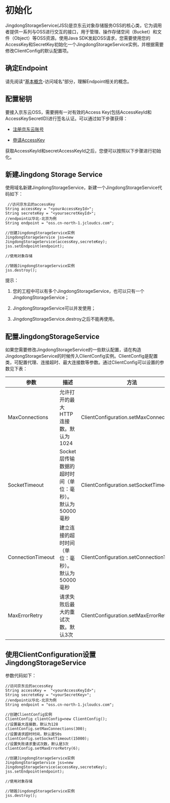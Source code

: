 # 初始化

JingdongStorageService(JSS)是京东云对象存储服务OSS的核心类，它为调用者提供一系列与OSS进行交互的接口，用于管理、操作存储空间（Bucket）和文件（Object）等OSS资源。使用Java SDK发起OSS请求，您需要使用您的AccessKey和SecretKey初始化一个JingdongStorageService实例，并根据需要修改ClientConfig的默认配置项。

## 确定Endpoint

请先阅读“[基本概念](../../API-Reference/Introduction/Basic-Concepts.md)-访问域名”部分，理解Endpoint相关的概念。

## 配置秘钥

要接入京东云OSS，需要拥有一对有效的Access Key(包括AccessKeyId和AccessKeySecretID)进行签名认证。可以通过如下步骤获得：

* [注册京东云账号](https://user.jdcloud.com/register)

* [申请AccessKey](https://uc.jdcloud.com/accesskey/index)

获取AccessKeyId和secretAccessKeyId之后，您便可以按照以下步骤进行初始化。

## 新建Jingdong Storage Service

使用域名新建JingdongStorageService，新建一个JingdongStorageService代码如下：
```
 //访问京东云的accessKey  
String accessKey = "<yourAccessKeyId>";  
String secreteKey = "<yoursecretKeyId>";    
//endpoint以华北-北京为例  
String endpoint = "oss.cn-north-1.jcloudcs.com";  
 
//创建JingdongStorageService实例  
JingdongStorageService jss=new JingdongStorageService(accessKey,secreteKey);
jss.setEndpoint(endpoint);  
  
//使用对象存储  
  
//销毁JingdongStorageService实例  
jss.destroy();
```
提示：

1. 您的工程中可以有多个JingdongStorageService，也可以只有一个JingdongStorageService；

2. JingdongStorageService可以并发使用；

3. JingdongStorageService.destroy之后不能再使用。

## 配置JingdongStorageService

如果您需要修改JingdongStorageService的一些默认配置，请在构造JingdongStorageService的时候传入ClientConfig实例。ClientConfig是配置类，可配置代理、连接超时、最大连接数等参数。通过ClientConfig可以设置的参数见下表：

|参数|描述|方法|
|-|-|-|
|MaxConnections|允许打开的最大HTTP连接数。默认为1024|ClientConfiguration.setMaxConnections|
|SocketTimeout|Socket层传输数据的超时时间（单位：毫秒）。默认为50000毫秒|ClientConfiguration.setSocketTimeout|
|ConnectionTimeout|建立连接的超时时间（单位：毫秒）。默认为50000毫秒|ClientConfiguration.setConnectionTimeout|
|MaxErrorRetry|请求失败后最大的重试次数。默认3次|ClientConfiguration.setMaxErrorRetry|

## 使用ClientConfiguration设置JingdongStorageService

参数代码如下：
```
//访问京东云的accessKey  
String accessKey =  "<yourAccessKeyId>";  
String secreteKey = "<yourSecretKey>";   
//endpoint以华北-北京为例  
String endpoint = "oss.cn-north-1.jcloudcs.com";  
 
//创建ClientConfig实例  
ClientConfig clientConfig=new ClientConfig();  
//设置最大连接数，默认为128  
clientConfig.setMaxConnections(300);  
//设置请求超时时间，默认是50s  
clientConfig.setSocketTimeout(15000);  
//设置失败请求重试次数，默认是3次  
clientConfig.setMaxErrorRetry(6);  

//创建JingdongStorageService实例  
JingdongStorageService jss=new JingdongStorageService(accessKey,secreteKey);
jss.setEndpoint(endpoint);  
 
//使用对象存储  
  
//销毁JingdongStorageService实例  
jss.destroy();
```
